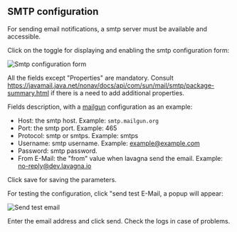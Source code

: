 ## SMTP configuration

For sending email notifications, a smtp server must be available and accessible.

Click on the toggle for displaying and enabling the smtp configuration form:

<img class="pure-img" src="{{relativeRootPath}}/images/en/c03_admin_smtp.png" alt="Smtp configuration form">

All the fields except "Properties" are mandatory. Consult https://javamail.java.net/nonav/docs/api/com/sun/mail/smtp/package-summary.html if there is a need to add additional properties.

Fields description, with a [mailgun](https://www.mailgun.com/) configuration as an example:

 - Host: the smtp host. Example: `smtp.mailgun.org`
 - Port: the smtp port. Example: 465
 - Protocol: smtp or smtps. Example: smtps
 - Username: smtp username. Example: example@example.com
 - Password: smtp password.
 - From E-Mail: the "from" value when lavagna send the email. Example: no-reply@dev.lavagna.io
 
Click save for saving the parameters.

For testing the configuration, click "send test E-Mail, a popup will appear:

<img class="pure-img" src="{{relativeRootPath}}/images/en/c03_admin_smtp-test.png" alt="Send test email">

Enter the email address and click send. Check the logs in case of problems.